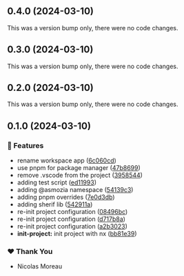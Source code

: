 ## 0.4.0 (2024-03-10)

This was a version bump only, there were no code changes.

## 0.3.0 (2024-03-10)

This was a version bump only, there were no code changes.

## 0.2.0 (2024-03-10)

This was a version bump only, there were no code changes.

## 0.1.0 (2024-03-10)


### 🚀 Features

- rename workspace app ([6c060cd](https://github.com/Asmozia/odoo/commit/6c060cd))
- use pnpm for package manager ([47b8699](https://github.com/Asmozia/odoo/commit/47b8699))
- remove .vscode from the project ([3958544](https://github.com/Asmozia/odoo/commit/3958544))
- adding test script ([ed11993](https://github.com/Asmozia/odoo/commit/ed11993))
- adding @asmozia namespace ([54139c3](https://github.com/Asmozia/odoo/commit/54139c3))
- adding pnpm overrides ([7e0d3db](https://github.com/Asmozia/odoo/commit/7e0d3db))
- adding sherif lib ([542911a](https://github.com/Asmozia/odoo/commit/542911a))
- re-init project configuration ([08496bc](https://github.com/Asmozia/odoo/commit/08496bc))
- re-init project configuration ([d717b8a](https://github.com/Asmozia/odoo/commit/d717b8a))
- re-init project configuration ([a2b3023](https://github.com/Asmozia/odoo/commit/a2b3023))
- **init-project:** init project with nx ([bb81e39](https://github.com/Asmozia/odoo/commit/bb81e39))

### ❤️  Thank You

- Nicolas Moreau